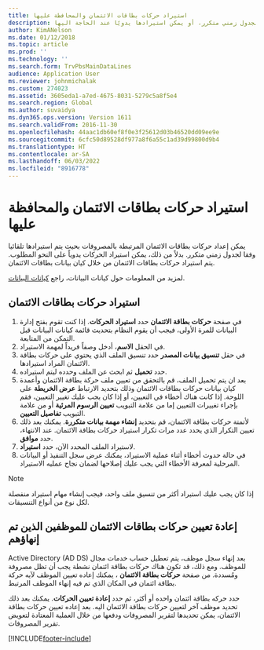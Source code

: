 ```yaml
---
title: استيراد حركات بطاقات الائتمان والمحافظة عليها
description: يشرح هذا المقال كيفية استيراد حركات بطاقات الائتمان ذات الصلة بالمصروفات وصيانتها. يمكن إعداد هذه الحركات بحيث يتم استيرادها تلقائيًا وفقا لجدول زمني متكرر، أو يمكن استيرادها يدويًا عند الحاجة اليها.
author: KimANelson
ms.date: 01/12/2018
ms.topic: article
ms.prod: ''
ms.technology: ''
ms.search.form: TrvPbsMainDataLines
audience: Application User
ms.reviewer: johnmichalak
ms.custom: 274023
ms.assetid: 3605eda1-a7ed-4675-8031-5279c5a8f5e4
ms.search.region: Global
ms.author: suvaidya
ms.dyn365.ops.version: Version 1611
ms.search.validFrom: 2016-11-30
ms.openlocfilehash: 44aac1db60ef8f0e3f25612d03b46520dd09ee9e
ms.sourcegitcommit: 6cfc50d89528df977a8f6a55c1ad39d99800d9b4
ms.translationtype: HT
ms.contentlocale: ar-SA
ms.lasthandoff: 06/03/2022
ms.locfileid: "8916778"
---
```

# <a name="import-and-maintain-credit-card-transactions"></a>استيراد حركات بطاقات الائتمان والمحافظة عليها

يمكن إعداد حركات بطاقات الائتمان المرتبطة بالمصروفات بحيث يتم استيرادها تلقائيا وفقا لجدول زمني متكرر. بدلاً من ذلك، يمكن استيراد الحركات يدوياً على النحو المطلوب. يتم استيراد حركات بطاقات الائتمان من خلال كيان بيانات بطاقات الائتمان.

لمزيد من المعلومات حول كيانات البيانات، راجع [كيانات البيانات](/dynamics365/fin-ops-core/dev-itpro/data-entities/data-entities).

## <a name="import-credit-card-transactions"></a>استيراد حركات بطاقات الائتمان

1. في صفحة **حركات بطاقة الائتمان** حدد **استيراد الحركات**. إذا كنت تقوم بفتح إدارة البيانات للمرة الأولى، فيجب أن يقوم النظام بتحديث قائمة كيانات البيانات قبل التمكن من المتابعة.
2. في الحقل **الاسم**، أدخل وصفاً فريداً لمهمة الاستيراد.
3. في حقل **تنسيق بيانات المصدر** حدد تنسيق الملف الذي يحتوي على حركات بطاقة الائتمان المراد استيرادها.
4. حدد **تحميل** ثم ابحث عن الملف وحدده ليتم استيراده.
5. بعد ان يتم تحميل الملف، قم بالتحقق من تعيين ملف حركة بطاقة الائتمان وأعمدة كيان بيانات حركات بطاقات الائتمان وذلك بتحديد الارتباط **عرض الخريطة** على اللوحة. إذا كانت هناك أخطاء في التعيين، أو إذا كان يجب عليك تغيير التعيين، فقم بإجراء تغييرات التعيين إما من علامة التبويب **تعيين الرسوم المرئية** أو من علامة التبويب **تفاصيل التعيين**.
6. لأتمتة حركات بطاقة الائتمان، قم بتحديد **إنشاء مهمة بيانات متكررة**. يمكنك بعد ذلك تعيين التكرار الذي يحدد عدد مرات تكرار استيراد حركات بطاقة الائتمان. عند الانتهاء، حدد **موافق**.
7. لاستيراد الملف المحدد الآن، حدد **استيراد**.
8. في حالة حدوث أخطاء أثناء عملية الاستيراد، يمكنك عرض سجل التنفيذ أو البيانات المرحلية لمعرفة الأخطاء التي يجب عليك إصلاحها لضمان نجاح عمليه الاستيراد.

> [!NOTE]
> إذا كان يجب عليك استيراد أكثر من تنسيق ملف واحد، فيجب إنشاء مهام استيراد منفصلة لكل نوع من أنواع التنسيقات.

## <a name="reassign-the-credit-card-transactions-for-terminated-employees"></a>إعادة تعيين حركات بطاقات الائتمان للموظفين الذين تم إنهاؤهم

بعد إنهاء سجل موظف، يتم تعطيل حساب ‏‫خدمات مجال Active Directory (AD DS)‬ للموظف. ومع ذلك، قد تكون هناك حركات بطاقة ائتمان نشطة يجب أن تظل مصروفة ومُسددة. من صفحة **حركات بطاقة الائتمان** ، يمكنك إعاده تعيين الموظف لآيه حركة بطاقة ائتمان في المكان الذي تم فيه إنهاء الموظف المرتبط.

حدد حركه بطاقة ائتمان واحده أو أكثر، ثم حدد **إعادة تعيين الحركات**. يمكنك بعد ذلك تحديد موظف آخر لتعيين حركات بطاقة الائتمان اليه. بعد إعاده تعيين حركات بطاقة الائتمان، يمكن تحديدها لتقرير المصروفات ودفعها من خلال العملية المعتادة لتعويض تقرير المصروفات.


[!INCLUDE[footer-include](../includes/footer-banner.md)]